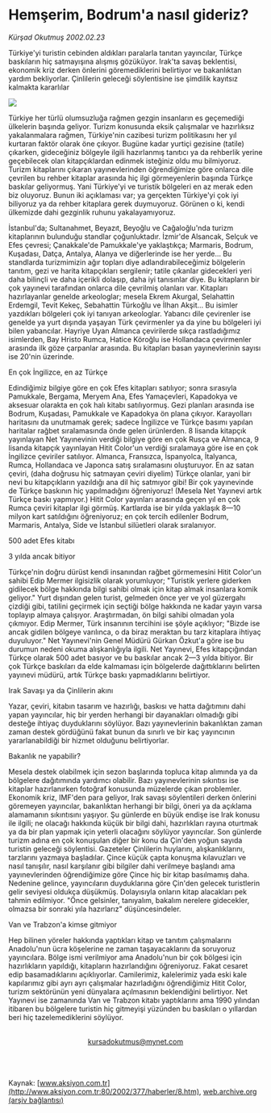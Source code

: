 # Hemşerim, Bodrum'a nasıl gideriz?

*Kürşad Okutmuş 2002.02.23*

<div>
 <p class="spot">
  Türkiye'yi turistin cebinden aldıkları paralarla tanıtan yayıncılar, Türkçe baskıların hiç satmayışına alışmış gözüküyor. Irak'ta savaş beklentisi, ekonomik kriz derken önlerini göremediklerini belirtiyor ve bakanlıktan yardım bekliyorlar. Çinlilerin geleceği söylentisine ise şimdilik kayıtsız kalmakta kararlılar
 </p>
 <p class="metin">
 </p>
 <img border="0" src="/web/20020403081145im_/http://www.aksiyon.com.tr/2002/377/resimler/bodrum.jpg"/>
 <p class="metin">
  Türkiye her türlü olumsuzluğa rağmen gezgin insanların es geçemediği ülkelerin başında geliyor. Turizm konusunda eksik çalışmalar ve hazırlıksız yakalanmalara rağmen, Türkiye'nin cazibesi turizm politikasını her yıl kurtaran faktör olarak öne çıkıyor. Bugüne kadar yurtiçi gezisine (tatile) çıkarken, gideceğiniz bölgeyle ilgili hazırlanmış tanıtıcı ya da rehberlik yerine geçebilecek olan kitapçıklardan edinmek isteğiniz oldu mu bilmiyoruz. Turizm kitaplarını çıkaran yayınevlerinden öğrendiğimize göre onlarca dile çevrilen bu rehber kitaplar arasında hiç ilgi görmeyenlerin başında Türkçe baskılar geliyormuş. Yani Türkiye'yi ve turistik bölgeleri en az merak eden biz oluyoruz. Bunun iki açıklaması var; ya gerçekten Türkiye'yi çok iyi biliyoruz ya da rehber kitaplara gerek duymuyoruz. Görünen o ki, kendi ülkemizde dahi gezginlik ruhunu yakalayamıyoruz.
 </p>
 <p class="metin">
  İstanbul'da; Sultanahmet, Beyazıt, Beyoğlu ve Cağaloğlu'nda turizm kitaplarının bulunduğu standlar çoğunluktadır. İzmir'de Alsancak, Selçuk ve Efes çevresi; Çanakkale'de Pamukkale'ye yaklaştıkça; Marmaris, Bodrum, Kuşadası, Datça, Antalya, Alanya ve diğerlerinde ise her yerde... Bu standlarda turizmimizin ağır topları diye adlandırabileceğimiz bölgelerin tanıtım, gezi ve harita kitapçıkları sergilenir; tatile çıkanlar gidecekleri yeri daha bilinçli ve daha içerikli dolaşıp, daha iyi tanısınlar diye. Bu kitapların bir çok yayınevi tarafından onlarca dile çevrilmiş olanları var. Kitapları hazırlayanlar genelde arkeologlar; mesela Ekrem Akurgal, Selahattin Erdemgil, Tevit Kekeç, Sebahattin Türkoğlu ve İlhan Akşit... Bu isimler yazdıkları bölgeleri çok iyi tanıyan arkeologlar. Yabancı dile çevirenler ise genelde ya yurt dışında yaşayan Türk çevirmenler ya da yine bu bölgeleri iyi bilen yabancılar. Hayriye Uyan Almanca çevirilerde sıkça rastladığımız isimlerden, Bay Hristo Rumca, Hatice Köroğlu ise Hollandaca çevirmenler arasında ilk göze çarpanlar arasında. Bu kitapları basan yayınevlerinin sayısı ise 20'nin üzerinde.
 </p>
 <p class="metin">
  En çok İngilizce, en az Türkçe
 </p>
 <p class="metin">
  Edindiğimiz bilgiye göre en çok Efes kitapları satılıyor; sonra sırasıyla Pamukkale, Bergama, Meryem Ana, Efes Yamaçevleri, Kapadokya ve aksesuar olarakta en çok halı kitabı satılıyormuş. Gezi planları arasında ise Bodrum, Kuşadası, Pamukkale ve Kapadokya ön plana çıkıyor. Karayolları haritasını da unutmamak gerek; sadece İngilizce ve Türkçe basımı yapılan haritalar rağbet sıralamasında önde gelen ürünlerden. 8 lisanda kitapçık yayınlayan Net Yayınevinin verdiği bilgiye göre en çok Rusça ve Almanca, 9 lisanda kitapçık yayınlayan Hitit Color'un verdiği sıralamaya göre ise en çok İngilizce çeviriler satılıyor. Almanca, Fransızca, İspanyolca, İtalyanca, Rumca, Hollandaca ve Japonca satış sıralamasını oluşturuyor. En az satan çeviri, (daha doğrusu hiç satmayan çeviri diyelim) Türkçe olanlar, yani bir nevi bu kitapçıkların yazıldığı ana dil hiç satmıyor gibi! Bir çok yayınevinde de Türkçe baskının hiç yapılmadığını öğreniyoruz! (Mesela Net Yayınevi artık Türkçe baskı yapmıyor.) Hitit Color yayınları arasında geçen yıl en çok Rumca çeviri kitaplar ilgi görmüş. Kartlarda ise bir yılda yaklaşık 8—10 milyon kart satıldığını öğreniyoruz; en çok tercih edilenler Bodrum, Marmaris, Antalya, Side ve İstanbul silüetleri olarak sıralanıyor.
 </p>
 <p class="metin">
  500 adet Efes kitabı
 </p>
 <p class="metin">
  3 yılda ancak bitiyor
 </p>
 <p class="metin">
  Türkçe'nin doğru dürüst kendi insanından rağbet görmemesini Hitit Color'un sahibi Edip Mermer ilgisizlik olarak yorumluyor; "Turistik yerlere giderken gidilecek bölge hakkında bilgi sahibi olmak için kitap almak insanlara komik geliyor." Yurt dışından gelen turist, gelmeden önce yer ve yol güzergahı çizdiği gibi, tatilini geçirmek için seçtiği bölge hakkında ne kadar yayın varsa toplayıp almaya çalışıyor. Araştırmadan, ön bilgi sahibi olmadan yola çıkmıyor. Edip Mermer, Türk insanının tercihini ise şöyle açıklıyor; "Bizde ise ancak gidilen bölgeye varılınca, o da biraz meraktan bu tarz kitaplara ihtiyaç duyuluyor." Net Yayınevi'nin Genel Müdürü Gürkan Özkut'a göre ise bu durumun nedeni okuma alışkanlığıyla ilgili. Net Yayınevi, Efes kitapçığından Türkçe olarak 500 adet basıyor ve bu baskılar ancak 2—3 yılda bitiyor. Bir çok Türkçe baskıları da elde kalmaması için bölgelerde dağıttıklarını belirten yayınevi müdürü, artık Türkçe baskı yapmadıklarını belirtiyor.
 </p>
 <p class="metin">
  Irak Savaşı ya da Çinlilerin akını
 </p>
 <p class="metin">
  Yazar, çeviri, kitabın tasarım ve hazırlığı, baskısı ve hatta dağıtımını dahi yapan yayıncılar, hiç bir yerden herhangi bir dayanakları olmadığı gibi desteğe ihtiyaç duyduklarını söylüyor. Bazı yayınevlerinin bakanlıktan zaman zaman destek gördüğünü fakat bunun da sınırlı ve bir kaç yayıncının yararlanabildiği bir hizmet olduğunu belirtiyorlar.
 </p>
 <p class="metin">
  Bakanlık ne yapabilir?
 </p>
 <p class="metin">
  Mesela destek olabilmek için sezon başlarında topluca kitap alımında ya da bölgelere dağıtımında yardımcı olabilir. Bazı yayınevlerinin sıkıntısı ise kitaplar hazırlanırken fotoğraf konusunda müzelerde çıkan problemler. Ekonomik kriz, IMF'den para geliyor, Irak savaşı söylentileri derken önlerini göremeyen yayıncılar, bakanlıktan herhangi bir bilgi, öneri ya da açıklama alamamanın sıkıntısını yaşıyor. Şu günlerde en büyük endişe ise Irak konusu ile ilgili; ne olacağı hakkında küçük bir bilgi dahi, hazırlıkları rayına oturtmak ya da bir plan yapmak için yeterli olacağını söylüyor yayıncılar. Son günlerde turizm adına en çok konuşulan diğer bir konu da Çin'den yoğun sayıda turistin geleceği söylentisi. Gazeteler Çinlilerin huylarını, alışkanlıklarını, tarzlarını yazmaya başladılar. Çince küçük çapta konuşma kılavuzları ve nasıl tanışılır, nasıl karşılanır gibi bilgiler dahi verilmeye başlandı ama yayınevlerinden öğrendiğimize göre Çince hiç bir kitap basılmamış daha. Nedenine gelince, yayıncıların duyduklarına göre Çin'den gelecek turistlerin gelir seviyesi oldukça düşükmüş. Dolayısıyla onların kitap alacakları pek tahmin edilmiyor. "Önce gelsinler, tanıyalım, bakalım nerelere gidecekler, olmazsa bir sonraki yıla hazırlarız" düşüncesindeler.
 </p>
 <p class="metin">
  Van ve Trabzon'a kimse gitmiyor
 </p>
 <p class="metin">
  Hep bilinen yöreler hakkında yaptıkları kitap ve tanıtım çalışmalarını Anadolu'nun ücra köşelerine ne zaman taşayacaklarını da soruyoruz yayıncılara. Bölge ismi verilmiyor ama Anadolu'nun bir çok bölgesi için hazırlıkların yapıldığı, kitapların hazırlandığını öğreniyoruz. Fakat cesaret edip basamadıklarını açıklıyorlar. Camilerimiz, kalelerimiz yada eski kale kapılarımız gibi ayrı ayrı çalışmalar hazırladığını öğrendiğimiz Hitit Color, turizm sektörünün yeni dünyalara açılmasının beklendiğini belirtiyor. Net Yayınevi ise zamanında Van ve Trabzon kitabı yaptıklarını ama 1990 yılından itibaren bu bölgelere turistin hiç gitmeyişi yüzünden bu baskıları o yıllardan beri hiç tazelemediklerini söylüyor.
 </p>
 <br/>
 <center>
  <a class="anaorta" href="http://web.archive.org/web/20020403081145/mailto:kursadokutmus@mynet.com">
   kursadokutmus@mynet.com
  </a>
 </center>
 <br/>
 <br/>
 <br/>
</div>

Kaynak: [www.aksiyon.com.tr](http://www.aksiyon.com.tr:80/2002/377/haberler/8.htm), [web.archive.org (arşiv bağlantısı)](http://web.archive.org/web/20020403081145/http://www.aksiyon.com.tr:80/2002/377/haberler/8.htm)
